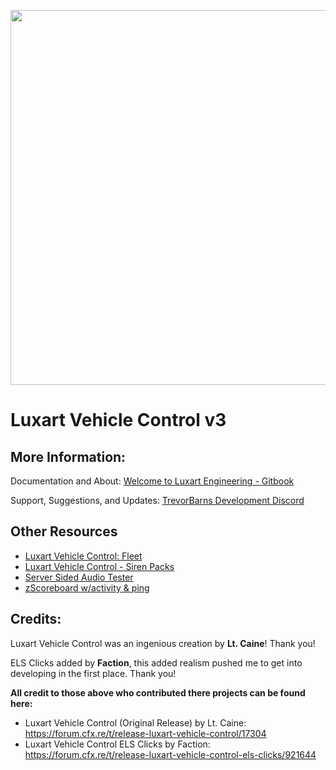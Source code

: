 <p align="center">
<img align="center" width="600" src="https://i.gyazo.com/c45881d46eeef83e03634a6a251ab849.png">
</p>

# Luxart Vehicle Control v3

## More Information:
Documentation and About: [Welcome to Luxart Engineering - Gitbook](https://www.luxartengineering.com/)

Support, Suggestions, and Updates: [TrevorBarns Development Discord](https://discord.link/lvc/)

## Other Resources
* [Luxart Vehicle Control: Fleet](https://github.com/TrevorBarns/luxart-vehicle-control-fleet)
* [Luxart Vehicle Control - Siren Packs](https://github.com/TrevorBarns/luxart-vehicle-control-extras)
* [Server Sided Audio Tester](https://github.com/TrevorBarns/Server-Side-Audio-Tester)
* [zScoreboard w/activity & ping](https://github.com/TrevorBarns/z-scoreboard)

## Credits:
Luxart Vehicle Control was an ingenious creation by __Lt. Caine__! Thank you! 

ELS Clicks added by __Faction__, this added realism pushed me to get into developing in the first place. Thank you!

__All credit to those above who contributed there projects can be found here:__
* Luxart Vehicle Control (Original Release) by Lt. Caine: https://forum.cfx.re/t/release-luxart-vehicle-control/17304
* Luxart Vehicle Control ELS Clicks by Faction: https://forum.cfx.re/t/release-luxart-vehicle-control-els-clicks/921644

